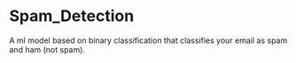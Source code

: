 # Spam_Detection
A ml model based on binary classification that classifies your email as spam and ham (not spam).
